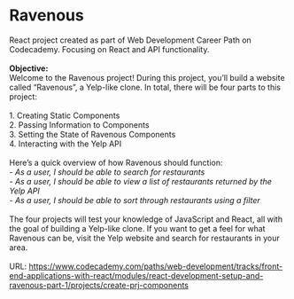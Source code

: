 # Ravenous
React project created as part of Web Development Career Path on Codecademy. Focusing on React and API functionality.<br><br>
<b>Objective:</b> <br>
Welcome to the Ravenous project! During this project, you’ll build a website called “Ravenous”, a Yelp-like clone. In total, there will be four parts to this project:
<br><br>
    1. Creating Static Components <br>
    2. Passing Information to Components <br>
    3. Setting the State of Ravenous Components<br>
    4. Interacting with the Yelp API<br>
<br>
Here’s a quick overview of how Ravenous should function:<br>
    <i>- As a user, I should be able to search for restaurants<br></i>
    <i>- As a user, I should be able to view a list of restaurants returned by the Yelp API<br></i>
    <i>- As a user, I should be able to sort through restaurants using a filter<br></i>
<br>
The four projects will test your knowledge of JavaScript and React, all with the goal of building a Yelp-like clone. If you want to get a feel for what Ravenous can be, visit the Yelp website and search for restaurants in your area.
<br><br>
URL: https://www.codecademy.com/paths/web-development/tracks/front-end-applications-with-react/modules/react-development-setup-and-ravenous-part-1/projects/create-prj-components <br>

